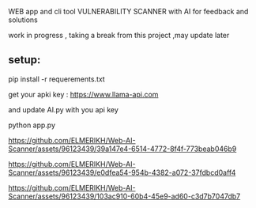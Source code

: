 WEB app and cli tool  VULNERABILITY SCANNER with AI for feedback and solutions 
 
 work in progress , taking a break from this project ,may update later

setup:
-------------

pip install -r requerements.txt

get your apki key : https://www.llama-api.com

and update AI.py with you api key 

python app.py




https://github.com/ELMERIKH/Web-AI-Scanner/assets/96123439/39a147e4-6514-4772-8f4f-773beab046b9


https://github.com/ELMERIKH/Web-AI-Scanner/assets/96123439/e0dfea54-954b-4382-a072-37fdbcd0aff4


https://github.com/ELMERIKH/Web-AI-Scanner/assets/96123439/103ac910-60b4-45e9-ad60-c3d7b7047db7
